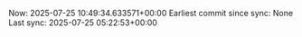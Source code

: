 Now: 2025-07-25 10:49:34.633571+00:00 Earliest commit since sync: None Last sync: 2025-07-25 05:22:53+00:00
